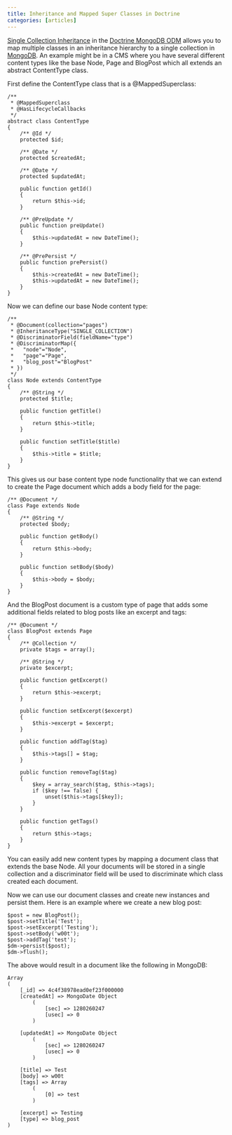 ```yaml
---
title: Inheritance and Mapped Super Classes in Doctrine
categories: [articles]
---
```

<p><a href="http://www.doctrine-project.org/projects/mongodb_odm/1.0/docs/reference/inheritance-mapping/en#single-collection-inheritance" target="_blank">Single Collection Inheritance</a> in the <a href="http://www.doctrine-project.org/projects/mongodb_odm" target="_blank">Doctrine MongoDB ODM</a> allows you to map multiple classes in an inheritance hierarchy to a single collection in <a href="http://www.mongodb.org" target="_blank">MongoDB</a>. An example might be in a CMS where you have several different content types like the base Node, Page and BlogPost which all extends an abstract ContentType class.</p>

<p>First define the ContentType class that is a @MappedSuperclass:</p>

<pre><code>/**
 * @MappedSuperclass
 * @HasLifecycleCallbacks
 */
abstract class ContentType
{
    /** @Id */
    protected $id;

    /** @Date */
    protected $createdAt;

    /** @Date */
    protected $updatedAt;

    public function getId()
    {
        return $this-&gt;id;
    }

    /** @PreUpdate */
    public function preUpdate()
    {
        $this-&gt;updatedAt = new DateTime();
    }

    /** @PrePersist */
    public function prePersist()
    {
        $this-&gt;createdAt = new DateTime();
        $this-&gt;updatedAt = new DateTime();
    }
}
</code></pre>

<p>Now we can define our base Node content type:</p>

<pre><code>/**
 * @Document(collection="pages")
 * @InheritanceType("SINGLE_COLLECTION")
 * @DiscriminatorField(fieldName="type")
 * @DiscriminatorMap({
 *   "node"="Node",
 *   "page"="Page",
 *   "blog_post"="BlogPost"
 * })
 */
class Node extends ContentType
{
    /** @String */
    protected $title;

    public function getTitle()
    {
        return $this-&gt;title;
    }

    public function setTitle($title)
    {
        $this-&gt;title = $title;
    }
}
</code></pre>

<p>This gives us our base content type node functionality that we can extend to create the Page document which adds a body field for the page:</p>

<pre><code>/** @Document */
class Page extends Node
{
    /** @String */
    protected $body;

    public function getBody()
    {
        return $this-&gt;body;
    }

    public function setBody($body)
    {
        $this-&gt;body = $body;
    }
}
</code></pre>

<p>And the BlogPost document is a custom type of page that adds some additional fields related to blog posts like an excerpt and tags:</p>

<pre><code>/** @Document */
class BlogPost extends Page
{
    /** @Collection */
    private $tags = array();

    /** @String */
    private $excerpt;

    public function getExcerpt()
    {
        return $this-&gt;excerpt;
    }

    public function setExcerpt($excerpt)
    {
        $this-&gt;excerpt = $excerpt;
    }

    public function addTag($tag)
    {
        $this-&gt;tags[] = $tag;
    }

    public function removeTag($tag)
    {
        $key = array_search($tag, $this-&gt;tags);
        if ($key !== false) {
            unset($this-&gt;tags[$key]);
        }
    }

    public function getTags()
    {
        return $this-&gt;tags;
    }
}
</code></pre>

<p>You can easily add new content types by mapping a document class that extends the base Node. All your documents will be stored in a single collection and a discriminator field will be used to discriminate which class created each document.</p>

<p>Now we can use our document classes and create new instances and persist them. Here is an example where we create a new blog post:</p>

<pre><code>$post = new BlogPost();
$post-&gt;setTitle('Test');
$post-&gt;setExcerpt('Testing');
$post-&gt;setBody('w00t');
$post-&gt;addTag('test');
$dm-&gt;persist($post);
$dm-&gt;flush();
</code></pre>

<p>The above would result in a document like the following in MongoDB:</p>

<pre><code>Array
(
    [_id] =&gt; 4c4f38978ead0ef23f000000
    [createdAt] =&gt; MongoDate Object
        (
            [sec] =&gt; 1280260247
            [usec] =&gt; 0
        )

    [updatedAt] =&gt; MongoDate Object
        (
            [sec] =&gt; 1280260247
            [usec] =&gt; 0
        )

    [title] =&gt; Test
    [body] =&gt; w00t
    [tags] =&gt; Array
        (
            [0] =&gt; test
        )

    [excerpt] =&gt; Testing
    [type] =&gt; blog_post
)
</code></pre>
